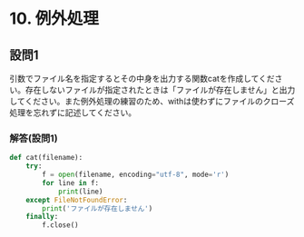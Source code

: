 # 10. 例外処理

## 設問1

引数でファイル名を指定するとその中身を出力する関数catを作成してください。存在しないファイルが指定されたときは「ファイルが存在しません」と出力してください。また例外処理の練習のため、withは使わずにファイルのクローズ処理を忘れずに記述してください。

### 解答(設問1)

```python
def cat(filename):
    try:
        f = open(filename, encoding="utf-8", mode='r') 
        for line in f:
            print(line)
    except FileNotFoundError:
        print('ファイルが存在しません')
    finally:
        f.close()
```
